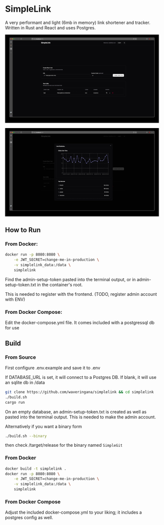 # SimpleLink

A very performant and light (6mb in memory) link shortener and tracker. Written in Rust and React and uses Postgres.

![MainView](readme_img/mainview.jpg)

![StatsView](readme_img/statview.jpg)

## How to Run

### From Docker:

```Bash
docker run -p 8080:8080 \
    -e JWT_SECRET=change-me-in-production \
    -v simplelink_data:/data \
    simplelink
```

Find the admin-setup-token pasted into the terminal output, or in admin-setup-token.txt in the container's root.

This is needed to register with the frontend. (TODO, register admin account with ENV)

### From Docker Compose:

Edit the docker-compose.yml file. It comes included with a postgressql db for use

## Build

### From Source

First configure .env.example and save it to .env

If DATABASE_URL is set, it will connect to a Postgres DB. If blank, it will use an sqlite db in /data

```bash
git clone https://github.com/waveringana/simplelink && cd simplelink
./build.sh
cargo run
```

On an empty database, an admin-setup-token.txt is created as well as pasted into the terminal output. This is needed to make the admin account.

Alternatively if you want a binary form

```bash
./build.sh --binary
```

then check /target/release for the binary named `SimpleGit`

### From Docker

```bash
docker build -t simplelink .
docker run -p 8080:8080 \
    -e JWT_SECRET=change-me-in-production \
    -v simplelink_data:/data \
    simplelink
```

### From Docker Compose

Adjust the included docker-compose.yml to your liking; it includes a postgres config as well.
